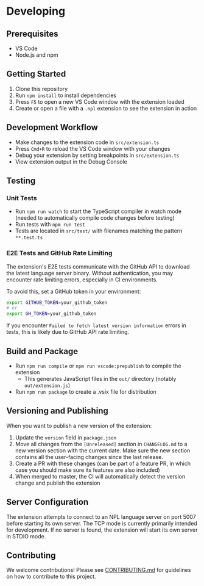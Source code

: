 # Developing

## Prerequisites

- VS Code
- Node.js and npm

## Getting Started

1. Clone this repository
2. Run `npm install` to install dependencies
3. Press `F5` to open a new VS Code window with the extension loaded
4. Create or open a file with a `.npl` extension to see the extension in action

## Development Workflow

- Make changes to the extension code in `src/extension.ts`
- Press `Cmd+R` to reload the VS Code window with your changes
- Debug your extension by setting breakpoints in `src/extension.ts`
- View extension output in the Debug Console

## Testing

### Unit Tests

- Run `npm run watch` to start the TypeScript compiler in watch mode (needed to automatically compile code changes
  before testing)
- Run tests with `npm run test`
- Tests are located in `src/test/` with filenames matching the pattern `**.test.ts`

### E2E Tests and GitHub Rate Limiting

The extension's E2E tests communicate with the GitHub API to download the latest language server binary. Without
authentication, you may encounter rate limiting errors, especially in CI environments.

To avoid this, set a GitHub token in your environment:

```bash
export GITHUB_TOKEN=your_github_token
# or
export GH_TOKEN=your_github_token
```

If you encounter `Failed to fetch latest version information` errors in tests, this is likely due to GitHub API rate
limiting.

## Build and Package

- Run `npm run compile` or `npm run vscode:prepublish` to compile the extension
  - This generates JavaScript files in the `out/` directory (notably `out/extension.js`)
- Run `npm run package` to create a .vsix file for distribution

## Versioning and Publishing

When you want to publish a new version of the extension:

1. Update the `version` field in `package.json`
2. Move all changes from the `[Unreleased]` section in `CHANGELOG.md` to a new version section with the current date.
   Make sure the new section contains all the user-facing changes since the last release.
3. Create a PR with these changes (can be part of a feature PR, in which case you should make sure its features are also
   included)
4. When merged to master, the CI will automatically detect the version change and publish the extension

## Server Configuration

The extension attempts to connect to an NPL language server on port 5007 before starting its own server. The TCP mode is
currently primarily intended for development. If no server is found, the extension will start its own server in STDIO
mode.

## Contributing

We welcome contributions! Please see [CONTRIBUTING.md](CONTRIBUTING.md) for guidelines on how to contribute to this
project.
